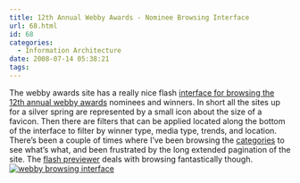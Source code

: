 ```yaml
---
title: 12th Annual Webby Awards - Nominee Browsing Interface
url: 68.html
id: 68
categories:
  - Information Architecture
date: 2008-07-14 05:38:21
tags:
---
```


The webby awards site has a really nice flash [interface for browsing the 12th annual webby awards](http://www.webbyawards.com/webbys/ "webby flash previewer") nominees and winners. In short all the sites up for a silver spring are represented by a small icon about the size of a favicon. Then there are filters that can be applied located along the bottom of the interface to filter by winner type, media type, trends, and location. There’s been a couple of times where I’ve been browsing the [categories](http://www.webbyawards.com/webbys/current.php?season=12 "12th webby categories list") to see what’s what, and been frustrated by the long extended pagination of the site. The [flash previewer](http://www.webbyawards.com/webbys/ "Webby flash previewer") deals with browsing fantastically though. [![](fireshot-capture-310-welcome-to-the-webby-awards-www_webbyawards_com_webbys-300x144.jpg "webby browsing interface")](fireshot-capture-310-welcome-to-the-webby-awards-www_webbyawards_com_webbys.jpg)